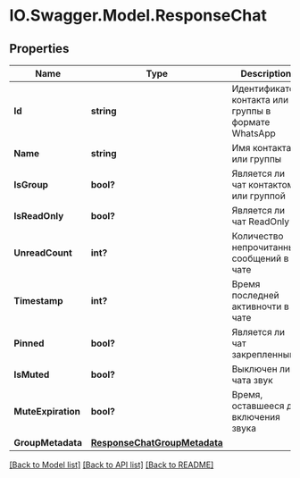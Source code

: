 # IO.Swagger.Model.ResponseChat
## Properties

Name | Type | Description | Notes
------------ | ------------- | ------------- | -------------
**Id** | **string** | Идентификатор контакта или группы в формате WhatsApp | [optional] 
**Name** | **string** | Имя контакта или группы | [optional] 
**IsGroup** | **bool?** | Является ли чат контактом или группой | [optional] 
**IsReadOnly** | **bool?** | Является ли чат ReadOnly | [optional] 
**UnreadCount** | **int?** | Количество непрочитанных сообщений в чате | [optional] 
**Timestamp** | **int?** | Время последней активночти в чате | [optional] 
**Pinned** | **bool?** | Является ли чат закрепленным | [optional] 
**IsMuted** | **bool?** | Выключен ли у чата звук | [optional] 
**MuteExpiration** | **bool?** | Время, оставшееся до включения звука | [optional] 
**GroupMetadata** | [**ResponseChatGroupMetadata**](ResponseChatGroupMetadata.md) |  | [optional] 

[[Back to Model list]](../README.md#documentation-for-models) [[Back to API list]](../README.md#documentation-for-api-endpoints) [[Back to README]](../README.md)

